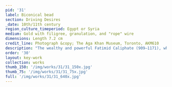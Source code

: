 ```yaml
---
pid: '31'
label: Biconical bead
section: Driving Desires
_date: 10th/11th century
region_culture_timeperiod: Egypt or Syria
medium: Gold with filigree, granulation, and "rope" wire
dimensions: Length 7.2 cm
credit_line: Photograph &copy; The Aga Khan Museum, Toronto, AKM610
description: "The wealthy and powerful Fatimid Caliphate (909–1171), which ruled across North Africa, Egypt, and Syria, was active in Mediterranean, Indian Ocean, and trans-Saharan trade networks. Its rulers vied with the Umayyads of Spain for access to West African gold and for control of major trading cities like Sijilmasa. This large and elaborate Fatimid bead is composed of two filigree cones joined along a central seam, a shape that originates from antiquity. Filigree is a complex technique that is based on the soldering of fine-gauge wires to a base sheet, where goldsmiths twist thin sheets of metal and create a visually compelling decoration. Biconical beads became dispersed widely across the Mediterranean and the Sahara in the medieval period. Small terracotta beads from Gao, Mali, feature the same double-cone shape, showing evidence of this form’s movement."
order: '30'
layout: key-work
collection: works
thumb_150: '/img/works/31/31_150x.jpg'
thumb_75: '/img/works/31/31_75x.jpg'
full: '/img/works/31/31_640x.jpg'
---
```

